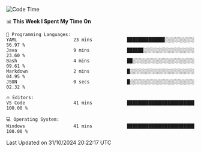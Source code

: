 
<!--START_SECTION:waka-->
![Code Time](http://img.shields.io/badge/Code%20Time-725%20hrs%2026%20mins-blue)

📊 **This Week I Spent My Time On** 

```text
💬 Programming Languages: 
YAML                     23 mins             ██████████████░░░░░░░░░░░   56.97 % 
Java                     9 mins              ██████░░░░░░░░░░░░░░░░░░░   23.60 % 
Bash                     4 mins              ██░░░░░░░░░░░░░░░░░░░░░░░   09.61 % 
Markdown                 2 mins              █░░░░░░░░░░░░░░░░░░░░░░░░   04.95 % 
JSON                     0 secs              █░░░░░░░░░░░░░░░░░░░░░░░░   02.32 % 

🔥 Editors: 
VS Code                  41 mins             █████████████████████████   100.00 % 

💻 Operating System: 
Windows                  41 mins             █████████████████████████   100.00 % 
```


 Last Updated on 31/10/2024 20:22:17 UTC
<!--END_SECTION:waka-->

